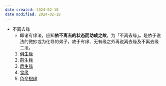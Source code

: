 ```yaml
---
date created: 2024-02-18
date modified: 2024-02-18
---
```

- 不离去缘
    - 即诸有缘法，应知**依不离去的状态而助成之故**，为「不离去缘」。是依于说法的微妙或为化导的弟子，故于有缘、无有缘之外再说离去缘及不离去缘二法。
    1. [俱生缘](俱生缘.md)
    2. [前生缘](前生缘.md)
    3. [后生缘](后生缘.md)
    4. [食缘](食缘.md)
    5. [色命根缘](色命根缘.md) 
